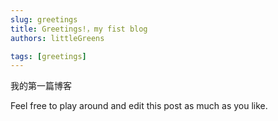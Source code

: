 ```yaml
---
slug: greetings
title: Greetings!，my fist blog
authors: littleGreens

tags: [greetings]
---
```


我的第一篇博客

Feel free to play around and edit this post as much as you like.

